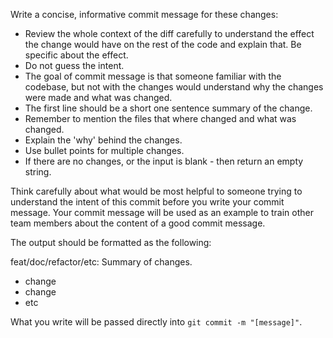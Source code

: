Write a concise, informative commit message for these changes:

- Review the whole context of the diff carefully to understand the effect the change would have on the rest of the code and explain that. Be specific about the effect.
- Do not guess the intent.
- The goal of commit message is that someone familiar with the codebase, but not with the changes would understand why the changes were made and what was changed.
- The first line should be a short one sentence summary of the change.
- Remember to mention the files that where changed and what was changed.
- Explain the 'why' behind the changes.
- Use bullet points for multiple changes.
- If there are no changes, or the input is blank - then return an empty string.

Think carefully about what would be most helpful to someone trying to understand the intent of this commit before you write your commit message. Your commit message will be used as an example to train other team members about the content of a good commit message.

The output should be formatted as the following:

feat/doc/refactor/etc: Summary of changes.

- change
- change
- etc

What you write will be passed directly into `git commit -m "[message]"`.

